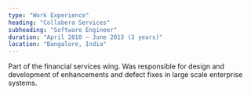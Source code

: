 ```yaml
---
type: "Work Experience"
heading: "Collabera Services"
subheading: "Software Engineer"
duration: "April 2010 – June 2013 (3 years)"
location: "Bangalore, India"
---
```

Part of the financial services wing. Was responsible for design and development of enhancements and defect fixes in large scale enterprise systems.
